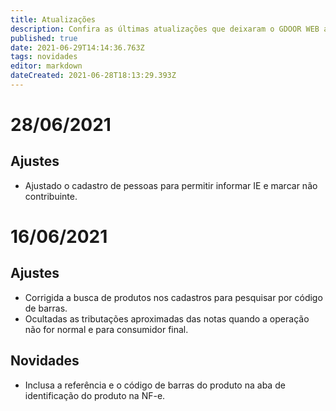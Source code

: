 ```yaml
---
title: Atualizações
description: Confira as últimas atualizações que deixaram o GDOOR WEB ainda mais robusto e funcional
published: true
date: 2021-06-29T14:14:36.763Z
tags: novidades
editor: markdown
dateCreated: 2021-06-28T18:13:29.393Z
---
```


# 28/06/2021
## Ajustes
- Ajustado o cadastro de pessoas para permitir informar IE e marcar não contribuinte.

# 16/06/2021
## Ajustes 
- Corrigida a busca de produtos nos cadastros para pesquisar por código de barras.
- Ocultadas as tributações aproximadas das notas quando a operação não for normal e para consumidor final.


## Novidades
- Inclusa a referência e o código de barras do produto na aba de identificação do produto na NF-e.
